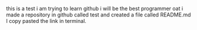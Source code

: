this is a test
i am trying to learn github
i will be the best programmer oat
i made a repository in github called test and created a file called README.md
I copy pasted the link in terminal.
